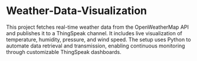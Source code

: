 # Weather-Data-Visualization
This project fetches real-time weather data from the OpenWeatherMap API and publishes it to a ThingSpeak channel. It includes live visualization of temperature, humidity, pressure, and wind speed. The setup uses Python to automate data retrieval and transmission, enabling continuous monitoring through customizable ThingSpeak dashboards.
